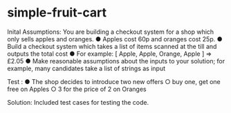 # simple-fruit-cart

Inital Assumptions:
You are building a checkout system for a shop which only sells apples and
oranges.
● Apples cost 60p and oranges cost 25p.
● Build a checkout system which takes a list of items scanned at the till and outputs
the total cost
● For example: [ Apple, Apple, Orange, Apple ] => £2.05
● Make reasonable assumptions about the inputs to your solution; for example, many
candidates take a list of strings as input


Test : 
● The shop decides to introduce two new offers
  ○ buy one, get one free on Apples
  ○ 3 for the price of 2 on Oranges
  
Solution: 
  Included test cases for testing the code.
